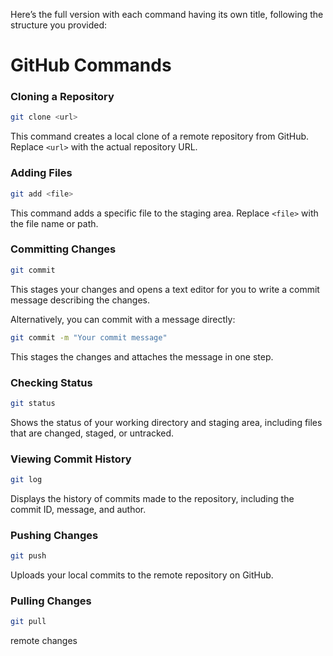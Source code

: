Here’s the full version with each command having its own title, following the structure you provided:

# GitHub Commands

### Cloning a Repository

```bash
git clone <url>
```
This command creates a local clone of a remote repository from GitHub. Replace `<url>` with the actual repository URL.

### Adding Files
```bash
git add <file>
```
This command adds a specific file to the staging area. Replace `<file>` with the file name or path.

### Committing Changes
```bash
git commit
```
This stages your changes and opens a text editor for you to write a commit message describing the changes.

Alternatively, you can commit with a message directly:

```bash
git commit -m "Your commit message"
```
This stages the changes and attaches the message in one step.

### Checking Status
```bash
git status
```
Shows the status of your working directory and staging area, including files that are changed, staged, or untracked.

### Viewing Commit History
```bash
git log
```
Displays the history of commits made to the repository, including the commit ID, message, and author.

### Pushing Changes
```bash
git push
```
Uploads your local commits to the remote repository on GitHub.

### Pulling Changes
```bash
git pull
```

remote changes

